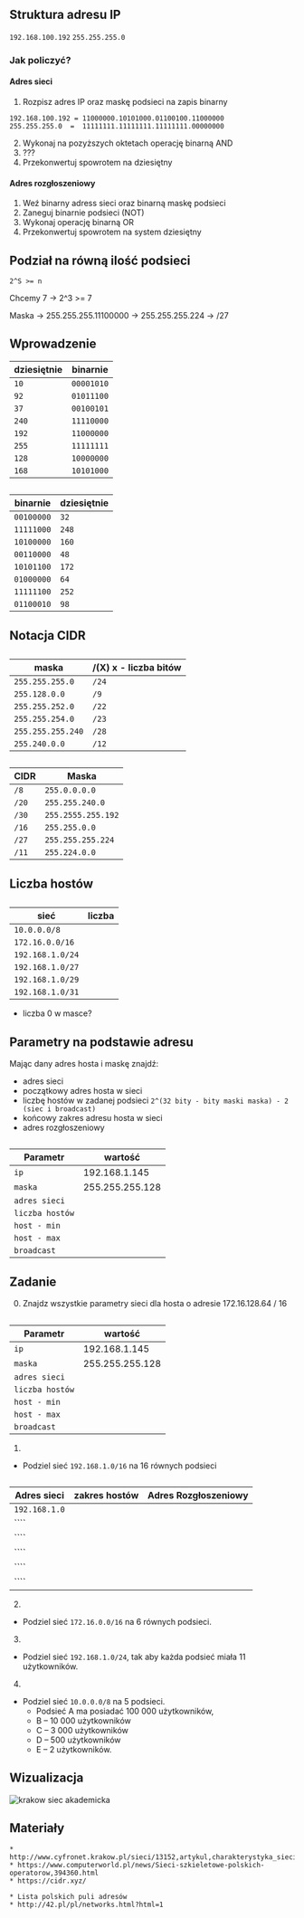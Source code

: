 ## Struktura adresu IP

```192.168.100.192```
```255.255.255.0```




### Jak policzyć?
#### Adres sieci

1. Rozpisz adres IP oraz maskę podsieci na zapis binarny  

```192.168.100.192 = 11000000.10101000.01100100.11000000```  
```255.255.255.0  =  11111111.11111111.11111111.00000000```

2. Wykonaj na pozyższych oktetach operację binarną AND
3. ???
4. Przekonwertuj spowrotem na dziesiętny

#### Adres rozgłoszeniowy

1. Weź binarny adress sieci oraz binarną maskę podsieci 
2. Zaneguj binarnie podsieci (NOT)
3. Wykonaj operację binarną OR
4. Przekonwertuj spowrotem na system dziesiętny


## Podział na równą ilość podsieci

```2^S >= n```

Chcemy 7 -> 2^3 >= 7

Maska -> 255.255.255.11100000 -> 255.255.255.224 -> /27


## Wprowadzenie

| dziesiętnie |  binarnie   | 
| ----------- | -----------  |
| ``10``  | ``00001010``| 
| ``92``  | ``01011100``| 
| ``37``  | ``00100101``| 
| ``240`` | ``11110000``| 
| ``192`` | ``11000000``| 
| ``255`` | ``11111111``| 
| ``128`` | ``10000000``| 
| ``168`` | ``10101000``| 

## 

| binarnie |  dziesiętnie   | 
| ----------- | -----------  |
| ``00100000``  |  ``32``| 
| ``11111000``  | ``248``| 
| ``10100000``  | ``160``| 
| ``00110000`` | ``48``| 
| ``10101100`` | ``172``| 
| ``01000000`` | ``64``| 
| ``11111100`` | ``252``| 
| ``01100010`` | ``98``| 
 
## Notacja CIDR
##  
| maska |  /(X) x - liczba bitów   | 
| ----------- | -----------  |
| ``255.255.255.0``   | ``/24`` | 
| ``255.128.0.0``     | ``/9``| 
| ``255.255.252.0``   | ``/22``| 
| ``255.255.254.0``   | ``/23``| 
| ``255.255.255.240`` | ``/28``| 
| ``255.240.0.0``     | ``/12``| 
## 

| CIDR |  Maska   | 
| ----------- | -----------  |
| ``/8``    | ``255.0.0.0.0``| 
| ``/20``   | ``255.255.240.0``| 
| ``/30``   | ``255.2555.255.192``| 
| ``/16``   | ``255.255.0.0``| 
| ``/27``   | ``255.255.255.224``| 
| ``/11``   | ``255.224.0.0``| 


## Liczba hostów
## 
| sieć |  liczba   | 
| ----------- | -----------  |
| ``10.0.0.0/8``    | | 
| ``172.16.0.0/16``   | | 
| ``192.168.1.0/24``   | | 
| ``192.168.1.0/27``   | | 
| ``192.168.1.0/29``   | | 
| ``192.168.1.0/31``   | | 

* liczba 0 w masce?


## Parametry na podstawie adresu

Mając dany adres hosta i maskę znajdź:
  * adres sieci
  * początkowy adres hosta w sieci
  * liczbę hostów w zadanej podsieci ```2^(32 bity - bity maski maska) - 2 (siec i broadcast)```
  * końcowy zakres adresu hosta w sieci
  * adres rozgłoszeniowy
##   ## 

| Parametr |  wartość   | 
| ----------- | -----------  |
| ``ip``    | 192.168.1.145| 
| ``maska``   | 255.255.255.128 | 
| ``adres sieci``   | |
| ``liczba hostów``   | |
| ``host - min``   | | 
| ``host - max``   | | 
| ``broadcast``   | | 
 
## Zadanie

0. Znajdz wszystkie parametry sieci dla hosta o adresie 172.16.128.64 / 16
##   
| Parametr |  wartość   | 
| ----------- | -----------  |
| ``ip``    | 192.168.1.145| 
| ``maska``   | 255.255.255.128 | 
| ``adres sieci``   | |
| ``liczba hostów``   | |
| ``host - min``   | | 
| ``host - max``   | | 
| ``broadcast``   | | 

1.
  * Podziel sieć ```192.168.1.0/16``` na 16 równych podsieci
##   
| Adres sieci |  zakres hostów   | Adres Rozgłoszeniowy |
| ----------- | -----------  | ----------- |
| ``192.168.1.0``    | | |
| ````   | | |
| ````   | | |
| ````   | | |
| ````   | | |
| ````   | | |

2. 
  * Podziel sieć ``172.16.0.0/16`` na 6 równych podsieci.

3. 
  * Podziel sieć ``192.168.1.0/24``, tak aby każda podsieć miała 11 użytkowników.

4. 
  * Podziel sieć ``10.0.0.0/8`` na 5 podsieci. 
    * Podsieć A ma posiadać 100 000 użytkowników,
    * B – 10 000 użytkowników
    * C – 3 000 użytkowników
    * D – 500 użytkowników
    * E – 2 użytkowników.
    
## Wizualizacja

![krakow siec akademicka](cracow-core.jpeg)


## Materiały

    * http://www.cyfronet.krakow.pl/sieci/13152,artykul,charakterystyka_sieci.html
    * https://www.computerworld.pl/news/Sieci-szkieletowe-polskich-operatorow,394360.html
    * https://cidr.xyz/

    * Lista polskich puli adresów
    * http://42.pl/pl/networks.html?html=1
